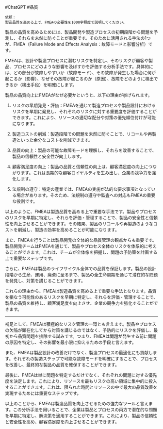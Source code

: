 #ChatGPT #品質 

```
依頼：
製造品質を高める上で、FMEAの必要性を1000字程度で説明してください。
```

製品の品質を高めるためには、製品開発や製造プロセスの初期段階から問題を予測し、それらを未然に防ぐことが重要です。そのために活用される手法の1つが、FMEA（Failure Mode and Effects Analysis：故障モードと影響分析）です。

FMEAは、設計や製造プロセスに潜むリスクを特定し、そのリスクが顧客や製品、プロセスにどのような影響を及ぼすかを評価する分析手法です。具体的には、どの部分が故障しやすいか（故障モード）、その故障が発生した場合に何が起こるか（影響）、なぜその故障が起こるのか（原因）、故障をどのように検出できるか（検出手段）を明確にします。

製品の品質向上にFMEAがなぜ必要かというと、以下の理由が挙げられます。

1. リスクの早期発見・評価：FMEAを通じて製造プロセスや製品設計におけるリスクを早期に発見し、それぞれのリスクに対する重要度を評価することができます。これにより、リソースの適切な配分や対策の優先順位付けが可能になります。
    
2. 製造コストの削減：製造段階での問題を未然に防ぐことで、リコールや再製造といった余分なコストを削減できます。
    
3. 品質の向上：製品の可能な故障モードを理解し、それらを改善することで、製品の信頼性と安全性が向上します。
    
4. 顧客満足度の向上：製品の品質と信頼性の向上は、顧客満足度の向上につながります。これは長期的な顧客ロイヤルティを生み出し、企業の競争力を強化します。
    
5. 法規制の遵守：特定の産業では、FMEAの実施が法的な要求事項となっている場合があります。そのため、法規制の遵守や監査への対応もFMEAの重要な役割です。
    

以上のように、FMEAは製造品質を高める上で重要な手法です。製品やプロセスのリスクを早期に特定し、それらを評価・管理することで、製品の安全性と信頼性を向上させることができます。その結果、製品のリコールや再製造のようなコストを削減し、製造の効率を高めることが可能になります。

また、FMEAを行うことは製品開発の全体的な品質管理の観点からも重要です。製品開発チームはFMEAを通じて、製品やプロセス全体のリスクを体系的に考えることができます。これは、チームが全体像を把握し、問題の予防策を計画する上で重要なステップです。

さらに、FMEAは製品のライフサイクル全体での品質を保証します。製品の設計段階から生産、運用、廃棄に至るまで、製品の全生命周期を通じて潜在的な問題を発見し、対策を講じることができます。

これらの理由から、FMEAは製造品質を高める上で重要な手法となります。品質を損なう可能性のあるリスクを早期に特定し、それらを評価・管理することで、製品の品質を維持し、顧客満足度を向上させ、企業の競争力を強化することができます。

---
補足として、FMEAは積極的なリスク管理の一環とも言えます。製品やプロセスの欠陥が顕在化してから対策を講じるのではなく、予防的にリスクを評価し、最初から品質問題を排除する試みです。つまり、FMEAは問題が発生する前に問題の原因を特定し、その影響を最小限に抑えるための手段と言えます。

また、FMEAは製品設計の改善だけでなく、製造プロセスの最適化にも貢献します。それぞれの製造ステップで可能な故障モードを明確にすることで、プロセスを改善し、最終的な製品の品質を確保することができます。

最後に、FMEAは単に問題を特定するだけでなく、それぞれの問題に対する優先度を決定します。これにより、リソースを最もリスクの高い領域に集中的に投入することができます。これは、限られた時間とリソースの中で最大の品質改善を実現するためには重要なステップです。

以上のことから、FMEAは製造品質を向上させるための強力なツールと言えます。この分析手法を用いることで、企業は製品とプロセスの両方で潜在的な問題を早期に特定し、解決策を適用することができます。これにより、製品の信頼性と安全性を高め、顧客満足度を向上させることができます。
